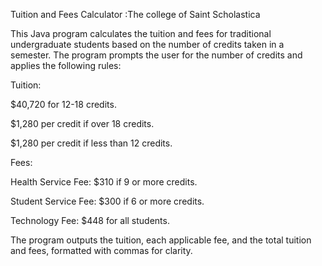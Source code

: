 Tuition and Fees Calculator :The college of Saint Scholastica

This Java program calculates the tuition and fees for traditional undergraduate students based on the number of credits taken in a semester. The program prompts the user for the number of credits and applies the following rules:

Tuition:

$40,720 for 12-18 credits.

$1,280 per credit if over 18 credits.

$1,280 per credit if less than 12 credits.

Fees:

Health Service Fee: $310 if 9 or more credits.

Student Service Fee: $300 if 6 or more credits.

Technology Fee: $448 for all students.

The program outputs the tuition, each applicable fee, and the total tuition and fees, formatted with commas for clarity.
